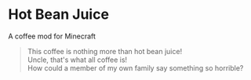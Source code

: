 # Hot Bean Juice

A coffee mod for Minecraft

> This coffee is nothing more than hot bean juice!<br/>
> Uncle, that's what all coffee is!<br/>
> How could a member of my own family say something so horrible?
